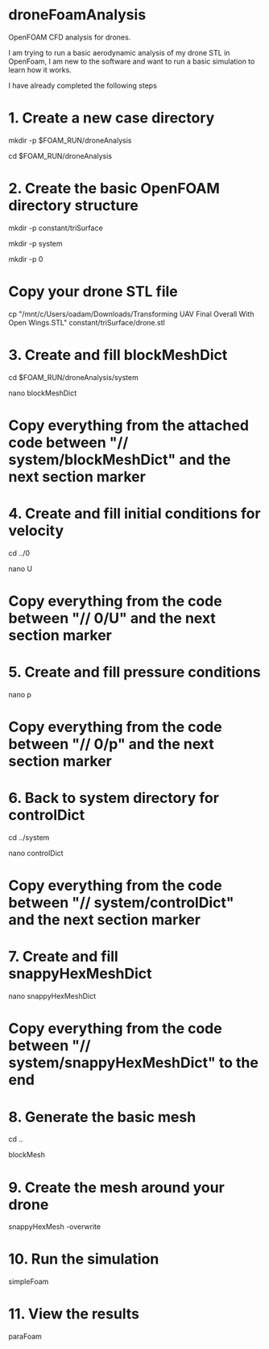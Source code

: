 # droneFoamAnalysis
OpenFOAM CFD analysis for drones.

I am trying to run a basic aerodynamic analysis of my drone STL in OpenFoam, I am new to the software and want to run a basic simulation to learn how it works. 

I have already completed the following steps

# 1. Create a new case directory

mkdir -p $FOAM_RUN/droneAnalysis

cd $FOAM_RUN/droneAnalysis

# 2. Create the basic OpenFOAM directory structure

mkdir -p constant/triSurface

mkdir -p system

mkdir -p 0

# Copy your drone STL file

cp "/mnt/c/Users/oadam/Downloads/Transforming UAV Final Overall With Open Wings.STL" constant/triSurface/drone.stl

# 3. Create and fill blockMeshDict

cd $FOAM_RUN/droneAnalysis/system

nano blockMeshDict

# Copy everything from the attached code between "// system/blockMeshDict" and the next section marker

# 4. Create and fill initial conditions for velocity

cd ../0

nano U

# Copy everything from the code between "// 0/U" and the next section marker

# 5. Create and fill pressure conditions

nano p

# Copy everything from the code between "// 0/p" and the next section marker

# 6. Back to system directory for controlDict

cd ../system

nano controlDict

# Copy everything from the code between "// system/controlDict" and the next section marker

# 7. Create and fill snappyHexMeshDict

nano snappyHexMeshDict

# Copy everything from the code between "// system/snappyHexMeshDict" to the end

# 8. Generate the basic mesh

cd ..

blockMesh

# 9. Create the mesh around your drone

snappyHexMesh -overwrite

# 10. Run the simulation

simpleFoam

# 11. View the results

paraFoam
